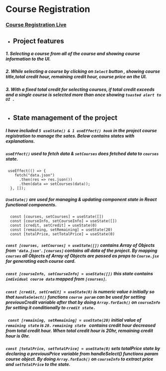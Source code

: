 # Course Registration

### [Course Registration Live](<delicious-pan.surge.sh>)

- ## Project features

##### 1. Selecting a course from all of the course and showing course information to the UI.

##### 2. While selecting a course by clicking on _`Select`_ button , showing _course title,total credit hour, remaining credit hour, course price_ on the UI.

##### 3. With a fixed total credit for selecting courses, if total credit exceeds and a single course is selected more than once showing _`toasted alert to UI .`_

#

- ## State management of the project

##### I have included _`5 useState() & 1 useEffect() hook`_ in the project _course registration_ to manage the sates. Below contains states with explanations.

##### _`useEffect()`_ used to fetch data & _`setCourses`_ does fetched data to _`courses`_ state.

```
 useEffect(() => {
    fetch("data.json")
      .then(res => res.json())
      .then(data => setCourses(data));
  }, []);
```

##### _`UseState()`_ are used for managing & updating component state in React functional components.

```
  const [courses, setCourses] = useState([])
  const [courseInfo, setCourseInfo] = useState([])
  const [credit, setCredit] = useState(0)
  const [remaining, setRemaining] = useState(20)
  const [totalPrice, setTotalPrice] = useState(0)
```

##### _`const [courses, setCourses] = useState([])`_ contains Array of Objects from `'data.json'`. _`[courses]`_ contains all data of the project. By mapping _`courses`_ _all Objects of Array of Objects_ are passed as props to `Course.jsx` for generating each course card.

##### _`const [courseInfo, setCourseInfo] = useState([])`_ this state contains _`individual course data`_ mapped from `[courses]`.

##### _`const [credit, setCredit] = useState(0)`_ is numeric value `0` initially so that _`handleSelect()`_ functions _`course param`_ can be used for setting previousCredit variable after that by doing _`Array.forEach()`_ on _`courseInfo`_ for setting it conditionally to `credit state.`

##### _` const [remaining, setRemaining] = useState(20)`_ initial value of _`remaining state`_ is _`20.`_ _`remaining state `_ contains credit hour decreased from total credit hour. When total credit hour is 20hr, remaining credit hour is 0hr.

##### _`const [totalPrice, setTotalPrice] = useState(0)`_ sets totalPrice state by declaring a previousPrice variable from handleSelect() functions param course object. By doing _`Array.forEach()`_ on _`courseInfo`_ to extract price and _`setTotalPrice`_ to the state.
